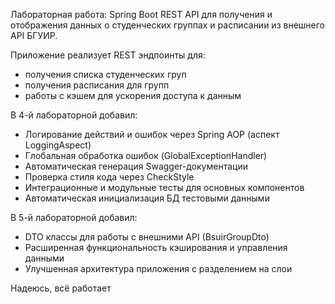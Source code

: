 Лабораторная работа: Spring Boot REST API для получения и отображения данных о студенческих группах и расписании из внешнего API БГУИР.

Приложение реализует REST эндпоинты для:
- получения списка студенческих груп
- получения расписания для групп
- работы с кэшем для ускорения доступа к данным

В 4-й лабораторной добавил:
- Логирование действий и ошибок через Spring AOP (аспект LoggingAspect)
- Глобальная обработка ошибок (GlobalExceptionHandler)
- Автоматическая генерация Swagger-документации
- Проверка стиля кода через CheckStyle
- Интеграционные и модульные тесты для основных компонентов
- Автоматическая инициализация БД тестовыми данными

В 5-й лабораторной добавил:
- DTO классы для работы с внешними API (BsuirGroupDto)
- Расширенная функциональность кэширования и управления данными
- Улучшенная архитектура приложения с разделением на слои

Надеюсь, всё работает